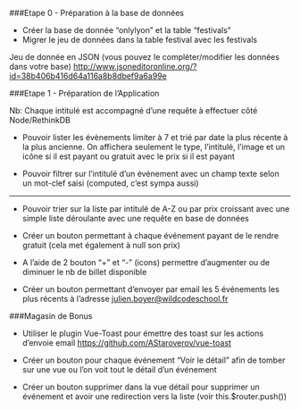 ###Etape 0 - Préparation à la base de données
 
* Créer la base de donnée “onlylyon” et la table “festivals”
* Migrer le jeu de données dans la table festival avec les festivals
 
Jeu de donnée en JSON 
(vous pouvez le compléter/modifier les données dans votre base)
http://www.jsoneditoronline.org/?id=38b406b416d64a116a8b8dbef9a6a99e
 
###Etape 1 -  Préparation de l’Application
 
Nb: Chaque intitulé est accompagné d’une requête à effectuer côté Node/RethinkDB
 
* Pouvoir lister les évènements limiter à 7 et trié par date la plus récente à la plus ancienne. On affichera seulement le type, l’intitulé, l’image et un icône si il est payant ou gratuit avec le prix si il est payant

* Pouvoir filtrer sur l’intitulé d’un événement avec un champ texte selon un mot-clef saisi (computed, c’est sympa aussi)

------

* Pouvoir trier sur la liste par intitulé de A-Z ou par prix croissant avec une simple liste déroulante avec une requête en base de données

* Créer un bouton permettant à chaque événement payant de le rendre gratuit (cela met également à null son prix)

* A l’aide de  2 bouton “+” et “-” (icons) permettre d’augmenter ou de diminuer le nb de billet disponible

* Créer un bouton permettant d’envoyer par email les 5 événements les plus récents à  l’adresse julien.boyer@wildcodeschool.fr
 
 
 
###Magasin de Bonus
 
* Utiliser le plugin Vue-Toast pour émettre des toast sur les actions d’envoie email https://github.com/AStaroverov/vue-toast

* Créer un bouton  pour chaque événement “Voir le détail” afin de tomber sur une vue ou l’on voit tout le détail d’un événement

* Créer un bouton supprimer dans la vue détail pour supprimer un événement et avoir une redirection vers la liste (voir this.$router.push())
